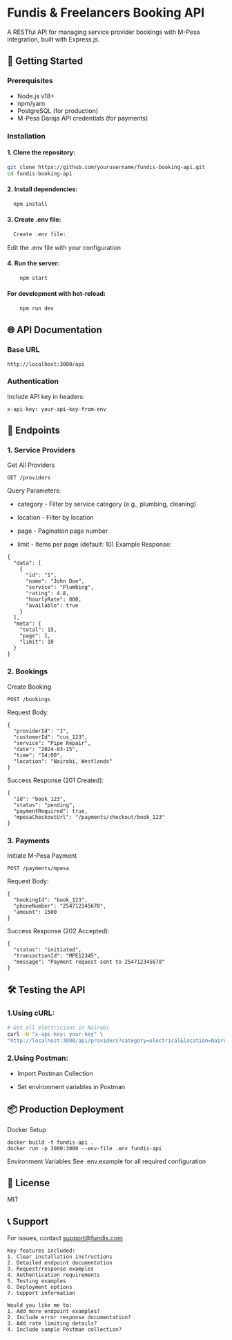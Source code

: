 # Fundis & Freelancers Booking API

A RESTful API for managing service provider bookings with M-Pesa integration, built with Express.js.

## 🚀 Getting Started

### Prerequisites
- Node.js v18+
- npm/yarn
- PostgreSQL (for production)
- M-Pesa Daraja API credentials (for payments)

### Installation
#### 1. Clone the repository:
   ```bash
   git clone https://github.com/yourusername/fundis-booking-api.git
   cd fundis-booking-api
   ```
#### 2. Install dependencies:
 ```bash
   npm install
```
#### 3. Create .env file:
 ```bash
   Create .env file:
```
Edit the .env file with your configuration
#### 4. Run the server:
```bash
    npm start
```
#### For development with hot-reload:
```bash
    npm run dev
```
## 🌐 API Documentation
### Base URL
```
http://localhost:3000/api
```
### Authentication
Include API key in headers:
```
x-api-key: your-api-key-from-env
```
## 📌 Endpoints
### 1. Service Providers
Get All Providers
```
GET /providers
```
Query Parameters:

- category - Filter by service category (e.g., plumbing, cleaning)

- location - Filter by location

- page - Pagination page number

- limit - Items per page (default: 10)
Example Response:
```
{
  "data": [
    {
      "id": "1",
      "name": "John Doe",
      "service": "Plumbing",
      "rating": 4.8,
      "hourlyRate": 800,
      "available": true
    }
  ],
  "meta": {
    "total": 15,
    "page": 1,
    "limit": 10
  }
}
```
### 2. Bookings
Create Booking
```
POST /bookings
```
Request Body:
```
{
  "providerId": "1",
  "customerId": "cus_123",
  "service": "Pipe Repair",
  "date": "2024-03-15",
  "time": "14:00",
  "location": "Nairobi, Westlands"
}
```
Success Response (201 Created):
```
{
  "id": "book_123",
  "status": "pending",
  "paymentRequired": true,
  "mpesaCheckoutUrl": "/payments/checkout/book_123"
}
```
### 3. Payments
Initiate M-Pesa Payment
```
POST /payments/mpesa
```
Request Body:
```
{
  "bookingId": "book_123",
  "phoneNumber": "254712345678",
  "amount": 1500
}
```
Success Response (202 Accepted):
```
{
  "status": "initiated",
  "transactionId": "MPE12345",
  "message": "Payment request sent to 254712345678"
}
```
## 🛠️ Testing the API
### 1.Using cURL:
```bash
# Get all electricians in Nairobi
curl -H "x-api-key: your-key" \
"http://localhost:3000/api/providers?category=electrical&location=Nairobi"
```
### 2.Using Postman:
- Import Postman Collection

- Set environment variables in Postman
## 📦 Production Deployment
Docker Setup
```
docker build -t fundis-api .
docker run -p 3000:3000 --env-file .env fundis-api
```
Environment Variables
See .env.example for all required configuration
## 📜 License
MIT
## 📞 Support
For issues, contact [support@fundis.com](https://www.fundis-equestrian.com/)
```
Key features included:
1. Clear installation instructions
2. Detailed endpoint documentation
3. Request/response examples
4. Authentication requirements
5. Testing examples
6. Deployment options
7. Support information

Would you like me to:
1. Add more endpoint examples?
2. Include error response documentation?
3. Add rate limiting details?
4. Include sample Postman collection?
```
